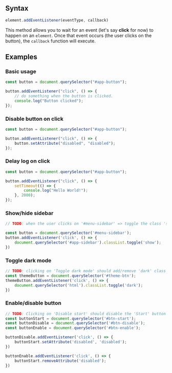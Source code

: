 ## Syntax

```js
element.addEventListener(eventType, callback)
```

This method allows you to wait for an event (let's say **click** for now) to happen on an `element`. Once that event occurs (the user clicks on the button), the `callback` function will execute.

## Examples

### Basic usage
```javascript
const button = document.querySelector("#app-button");

button.addEventListener("click", () => {
    // do something when the button is clicked.
    console.log("Button clicked");
});
```

### Disable button on click
```javascript
const button = document.querySelector("#app-button");

button.addEventListener("click", () => {
    button.setAttribute("disabled", "disabled");
});
```

### Delay log on click
```javascript
const button = document.querySelector("#app-button");

button.addEventListener("click", () => {
    setTimeout(() => {
        console.log("Hello World!");
    }, 2000);
});
```

### Show/hide sidebar
```js
// TODO: when the user clicks on '#menu-sidebar' => toggle the class 'show' on '#app-sidebar'

const button = document.querySelector('#menu-sidebar');
button.addEventListener('click', () => {
    document.querySelector('#app-sidebar').classList.toggle('show');
})
```

### Toggle dark mode
```js
// TODO: clicking on 'Toggle dark mode' should add/remove 'dark' class on <html>
const themeButton = document.querySelector('#theme-btn');
themeButton.addEventListener('click', () => {
    document.querySelector('html').classList.toggle('dark');
})
```

### Enable/disable button

```js
// TODO: Clicking on 'Disable start' should disable the 'Start' button and clicking on 'Enable start' should enable the 'Start' button.
const buttonStart = document.querySelector('#btn-start');
const buttonDisable = document.querySelector('#btn-disable');
const buttonEnable = document.querySelector('#btn-enable');

buttonDisable.addEventListener('click', () => {
    buttonStart.setAttribute('disabled', 'disabled');
})

buttonEnable.addEventListener('click', () => {
    buttonStart.removeAttribute('disabled');
})
```